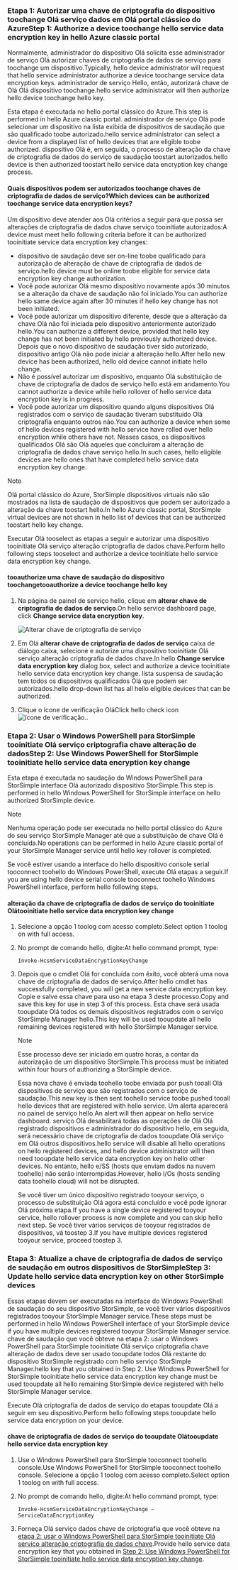 <!--author=SharS last changed: 12/01/15-->

### <a name="step-1-authorize-a-device-toochange-hello-service-data-encryption-key-in-hello-azure-classic-portal"></a><span data-ttu-id="17eae-101">Etapa 1: Autorizar uma chave de criptografia do dispositivo toochange Olá serviço dados em Olá portal clássico do Azure</span><span class="sxs-lookup"><span data-stu-id="17eae-101">Step 1: Authorize a device toochange hello service data encryption key in hello Azure classic portal</span></span>
<span data-ttu-id="17eae-102">Normalmente, administrador do dispositivo Olá solicita esse administrador de serviço Olá autorizar chaves de criptografia de dados de serviço para toochange um dispositivo.</span><span class="sxs-lookup"><span data-stu-id="17eae-102">Typically, hello device administrator will request that hello service administrator authorize a device toochange service data encryption keys.</span></span> <span data-ttu-id="17eae-103">administrador de serviço Hello, então, autorizará chave de Olá Olá dispositivo toochange.</span><span class="sxs-lookup"><span data-stu-id="17eae-103">hello service administrator will then authorize hello device toochange hello key.</span></span>

<span data-ttu-id="17eae-104">Esta etapa é executada no hello portal clássico do Azure.</span><span class="sxs-lookup"><span data-stu-id="17eae-104">This step is performed in hello Azure classic portal.</span></span> <span data-ttu-id="17eae-105">administrador de serviço Olá pode selecionar um dispositivo na lista exibida de dispositivos de saudação que são qualificado toobe autorizado.</span><span class="sxs-lookup"><span data-stu-id="17eae-105">hello service administrator can select a device from a displayed list of hello devices that are eligible toobe authorized.</span></span> <span data-ttu-id="17eae-106">dispositivo Olá é, em seguida, o processo de alteração da chave de criptografia de dados do serviço de saudação toostart autorizados.</span><span class="sxs-lookup"><span data-stu-id="17eae-106">hello device is then authorized toostart hello service data encryption key change process.</span></span>

#### <a name="which-devices-can-be-authorized-toochange-service-data-encryption-keys"></a><span data-ttu-id="17eae-107">Quais dispositivos podem ser autorizados toochange chaves de criptografia de dados de serviço?</span><span class="sxs-lookup"><span data-stu-id="17eae-107">Which devices can be authorized toochange service data encryption keys?</span></span>
<span data-ttu-id="17eae-108">Um dispositivo deve atender aos Olá critérios a seguir para que possa ser alterações de criptografia de dados chave serviço tooinitiate autorizados:</span><span class="sxs-lookup"><span data-stu-id="17eae-108">A device must meet hello following criteria before it can be authorized tooinitiate service data encryption key changes:</span></span>

* <span data-ttu-id="17eae-109">dispositivo de saudação deve ser on-line toobe qualificado para autorização de alteração de chave de criptografia de dados de serviço.</span><span class="sxs-lookup"><span data-stu-id="17eae-109">hello device must be online toobe eligible for service data encryption key change authorization.</span></span>
* <span data-ttu-id="17eae-110">Você pode autorizar Olá mesmo dispositivo novamente após 30 minutos se a alteração da chave de saudação não foi iniciado.</span><span class="sxs-lookup"><span data-stu-id="17eae-110">You can authorize hello same device again after 30 minutes if hello key change has not been initiated.</span></span>
* <span data-ttu-id="17eae-111">Você pode autorizar um dispositivo diferente, desde que a alteração da chave Olá não foi iniciada pelo dispositivo anteriormente autorizado hello.</span><span class="sxs-lookup"><span data-stu-id="17eae-111">You can authorize a different device, provided that hello key change has not been initiated by hello previously authorized device.</span></span> <span data-ttu-id="17eae-112">Depois que o novo dispositivo de saudação tiver sido autorizado, dispositivo antigo Olá não pode iniciar a alteração hello.</span><span class="sxs-lookup"><span data-stu-id="17eae-112">After hello new device has been authorized, hello old device cannot initiate hello change.</span></span>
* <span data-ttu-id="17eae-113">Não é possível autorizar um dispositivo, enquanto Olá substituição de chave de criptografia de dados de serviço hello está em andamento.</span><span class="sxs-lookup"><span data-stu-id="17eae-113">You cannot authorize a device while hello rollover of hello service data encryption key is in progress.</span></span>
* <span data-ttu-id="17eae-114">Você pode autorizar um dispositivo quando alguns dispositivos Olá registrados com o serviço de saudação tiveram substituído Olá criptografia enquanto outros não.</span><span class="sxs-lookup"><span data-stu-id="17eae-114">You can authorize a device when some of hello devices registered with hello service have rolled over hello encryption while others have not.</span></span> <span data-ttu-id="17eae-115">Nesses casos, os dispositivos qualificados Olá são Olá aqueles que concluíram a alteração de criptografia de dados chave serviço hello.</span><span class="sxs-lookup"><span data-stu-id="17eae-115">In such cases, hello eligible devices are hello ones that have completed hello service data encryption key change.</span></span>

> [!NOTE]
> <span data-ttu-id="17eae-116">Olá portal clássico do Azure, StorSimple dispositivos virtuais não são mostrados na lista de saudação de dispositivos que podem ser autorizado a alteração da chave toostart hello.</span><span class="sxs-lookup"><span data-stu-id="17eae-116">In hello Azure classic portal, StorSimple virtual devices are not shown in hello list of devices that can be authorized toostart hello key change.</span></span>
> 
> 

<span data-ttu-id="17eae-117">Executar Olá tooselect as etapas a seguir e autorizar uma dispositivo tooinitiate Olá serviço alteração criptografia de dados chave.</span><span class="sxs-lookup"><span data-stu-id="17eae-117">Perform hello following steps tooselect and authorize a device tooinitiate hello service data encryption key change.</span></span>

#### <a name="tooauthorize-a-device-toochange-hello-key"></a><span data-ttu-id="17eae-118">tooauthorize uma chave de saudação do dispositivo toochange</span><span class="sxs-lookup"><span data-stu-id="17eae-118">tooauthorize a device toochange hello key</span></span>
1. <span data-ttu-id="17eae-119">Na página de painel de serviço hello, clique em **alterar chave de criptografia de dados de serviço**.</span><span class="sxs-lookup"><span data-stu-id="17eae-119">On hello service dashboard page, click **Change service data encryption key**.</span></span>
   
    ![Alterar chave de criptografia de serviço](./media/storsimple-change-data-encryption-key/HCS_ChangeServiceDataEncryptionKey-include.png)
2. <span data-ttu-id="17eae-121">Em Olá **alterar chave de criptografia de dados de serviço** caixa de diálogo caixa, selecione e autorize uma dispositivo tooinitiate Olá serviço alteração criptografia de dados chave.</span><span class="sxs-lookup"><span data-stu-id="17eae-121">In hello **Change service data encryption key** dialog box, select and authorize a device tooinitiate hello service data encryption key change.</span></span> <span data-ttu-id="17eae-122">lista suspensa de saudação tem todos os dispositivos qualificados Olá que podem ser autorizados.</span><span class="sxs-lookup"><span data-stu-id="17eae-122">hello drop-down list has all hello eligible devices that can be authorized.</span></span>
3. <span data-ttu-id="17eae-123">Clique o ícone de verificação Olá</span><span class="sxs-lookup"><span data-stu-id="17eae-123">Click hello check icon</span></span> ![ícone de verificação](./media/storsimple-change-data-encryption-key/HCS_CheckIcon-include.png)<span data-ttu-id="17eae-125">.</span><span class="sxs-lookup"><span data-stu-id="17eae-125">.</span></span>

### <a name="step-2-use-windows-powershell-for-storsimple-tooinitiate-hello-service-data-encryption-key-change"></a><span data-ttu-id="17eae-126">Etapa 2: Usar o Windows PowerShell para StorSimple tooinitiate Olá serviço criptografia chave alteração de dados</span><span class="sxs-lookup"><span data-stu-id="17eae-126">Step 2: Use Windows PowerShell for StorSimple tooinitiate hello service data encryption key change</span></span>
<span data-ttu-id="17eae-127">Esta etapa é executada no saudação do Windows PowerShell para StorSimple interface Olá autorizado dispositivo StorSimple.</span><span class="sxs-lookup"><span data-stu-id="17eae-127">This step is performed in hello Windows PowerShell for StorSimple interface on hello authorized StorSimple device.</span></span>

> [!NOTE]
> <span data-ttu-id="17eae-128">Nenhuma operação pode ser executada no hello portal clássico do Azure do seu serviço StorSimple Manager até que a substituição de chave Olá é concluída.</span><span class="sxs-lookup"><span data-stu-id="17eae-128">No operations can be performed in hello Azure classic portal of your StorSimple Manager service until hello key rollover is completed.</span></span>
> 
> 

<span data-ttu-id="17eae-129">Se você estiver usando a interface do hello dispositivo console serial tooconnect toohello do Windows PowerShell, execute Olá etapas a seguir.</span><span class="sxs-lookup"><span data-stu-id="17eae-129">If you are using hello device serial console tooconnect toohello Windows PowerShell interface, perform hello following steps.</span></span>

#### <a name="tooinitiate-hello-service-data-encryption-key-change"></a><span data-ttu-id="17eae-130">alteração da chave de criptografia de dados de serviço do tooinitiate Olá</span><span class="sxs-lookup"><span data-stu-id="17eae-130">tooinitiate hello service data encryption key change</span></span>
1. <span data-ttu-id="17eae-131">Selecione a opção 1 toolog com acesso completo.</span><span class="sxs-lookup"><span data-stu-id="17eae-131">Select option 1 toolog on with full access.</span></span>
2. <span data-ttu-id="17eae-132">No prompt de comando hello, digite:</span><span class="sxs-lookup"><span data-stu-id="17eae-132">At hello command prompt, type:</span></span>
   
     `Invoke-HcsmServiceDataEncryptionKeyChange`
3. <span data-ttu-id="17eae-133">Depois que o cmdlet Olá for concluída com êxito, você obterá uma nova chave de criptografia de dados de serviço.</span><span class="sxs-lookup"><span data-stu-id="17eae-133">After hello cmdlet has successfully completed, you will get a new service data encryption key.</span></span> <span data-ttu-id="17eae-134">Copie e salve essa chave para uso na etapa 3 deste processo.</span><span class="sxs-lookup"><span data-stu-id="17eae-134">Copy and save this key for use in step 3 of this process.</span></span> <span data-ttu-id="17eae-135">Esta chave será usada tooupdate Olá todos os demais dispositivos registrados com o serviço StorSimple Manager hello.</span><span class="sxs-lookup"><span data-stu-id="17eae-135">This key will be used tooupdate all hello remaining devices registered with hello StorSimple Manager service.</span></span>
   
   > [!NOTE]
   > <span data-ttu-id="17eae-136">Esse processo deve ser iniciado em quatro horas, a contar da autorização de um dispositivo StorSimple.</span><span class="sxs-lookup"><span data-stu-id="17eae-136">This process must be initiated within four hours of authorizing a StorSimple device.</span></span>
   > 
   > 
   
   <span data-ttu-id="17eae-137">Essa nova chave é enviada toohello toobe enviada por push tooall Olá dispositivos de serviço que são registrados com o serviço de saudação.</span><span class="sxs-lookup"><span data-stu-id="17eae-137">This new key is then sent toohello service toobe pushed tooall hello devices that are registered with hello service.</span></span> <span data-ttu-id="17eae-138">Um alerta aparecerá no painel de serviço hello.</span><span class="sxs-lookup"><span data-stu-id="17eae-138">An alert will then appear on hello service dashboard.</span></span> <span data-ttu-id="17eae-139">serviço Olá desabilitará todas as operações de Olá Olá registrado dispositivos e administrador do dispositivo hello, em seguida, será necessário chave de criptografia de dados tooupdate Olá serviço em Olá outros dispositivos.</span><span class="sxs-lookup"><span data-stu-id="17eae-139">hello service will disable all hello operations on hello registered devices, and hello device administrator will then need tooupdate hello service data encryption key on hello other devices.</span></span> <span data-ttu-id="17eae-140">No entanto, hello e/SS (hosts que enviam dados na nuvem toohello) não serão interrompidas.</span><span class="sxs-lookup"><span data-stu-id="17eae-140">However, hello I/Os (hosts sending data toohello cloud) will not be disrupted.</span></span>
   
   <span data-ttu-id="17eae-141">Se você tiver um único dispositivo registrado tooyour serviço, o processo de substituição Olá agora está concluído e você pode ignorar Olá próxima etapa.</span><span class="sxs-lookup"><span data-stu-id="17eae-141">If you have a single device registered tooyour service, hello rollover process is now complete and you can skip hello next step.</span></span> <span data-ttu-id="17eae-142">Se você tiver vários serviços de tooyour registrados de dispositivos, vá toostep 3.</span><span class="sxs-lookup"><span data-stu-id="17eae-142">If you have multiple devices registered tooyour service, proceed toostep 3.</span></span>

### <a name="step-3-update-hello-service-data-encryption-key-on-other-storsimple-devices"></a><span data-ttu-id="17eae-143">Etapa 3: Atualize a chave de criptografia de dados de serviço de saudação em outros dispositivos de StorSimple</span><span class="sxs-lookup"><span data-stu-id="17eae-143">Step 3: Update hello service data encryption key on other StorSimple devices</span></span>
<span data-ttu-id="17eae-144">Essas etapas devem ser executadas na interface do Windows PowerShell de saudação do seu dispositivo StorSimple, se você tiver vários dispositivos registrados tooyour StorSimple Manager service.</span><span class="sxs-lookup"><span data-stu-id="17eae-144">These steps must be performed in hello Windows PowerShell interface of your StorSimple device if you have multiple devices registered tooyour StorSimple Manager service.</span></span> <span data-ttu-id="17eae-145">chave de saudação que você obteve na etapa 2: usar o Windows PowerShell para StorSimple tooinitiate Olá serviço criptografia chave alteração de dados deve ser usado tooupdate todos Olá restante do dispositivo StorSimple registrado com hello serviço StorSimple Manager.</span><span class="sxs-lookup"><span data-stu-id="17eae-145">hello key that you obtained in Step 2: Use Windows PowerShell for StorSimple tooinitiate hello service data encryption key change must be used tooupdate all hello remaining StorSimple device registered with hello StorSimple Manager service.</span></span>

<span data-ttu-id="17eae-146">Execute Olá criptografia de dados de serviço do etapas tooupdate Olá a seguir em seu dispositivo.</span><span class="sxs-lookup"><span data-stu-id="17eae-146">Perform hello following steps tooupdate hello service data encryption on your device.</span></span>

#### <a name="tooupdate-hello-service-data-encryption-key"></a><span data-ttu-id="17eae-147">chave de criptografia de dados de serviço do tooupdate Olá</span><span class="sxs-lookup"><span data-stu-id="17eae-147">tooupdate hello service data encryption key</span></span>
1. <span data-ttu-id="17eae-148">Use o Windows PowerShell para StorSimple tooconnect toohello console.</span><span class="sxs-lookup"><span data-stu-id="17eae-148">Use Windows PowerShell for StorSimple tooconnect toohello console.</span></span> <span data-ttu-id="17eae-149">Selecione a opção 1 toolog com acesso completo.</span><span class="sxs-lookup"><span data-stu-id="17eae-149">Select option 1 toolog on with full access.</span></span>
2. <span data-ttu-id="17eae-150">No prompt de comando hello, digite:</span><span class="sxs-lookup"><span data-stu-id="17eae-150">At hello command prompt, type:</span></span>
   
    `Invoke-HcsmServiceDataEncryptionKeyChange – ServiceDataEncryptionKey`
3. <span data-ttu-id="17eae-151">Forneça Olá serviço dados chave de criptografia que você obteve na [etapa 2: usar o Windows PowerShell para StorSimple tooinitiate Olá serviço alteração criptografia de dados chave](#to-initiate-the-service-data-encryption-key-change).</span><span class="sxs-lookup"><span data-stu-id="17eae-151">Provide hello service data encryption key that you obtained in [Step 2: Use Windows PowerShell for StorSimple tooinitiate hello service data encryption key change](#to-initiate-the-service-data-encryption-key-change).</span></span>


